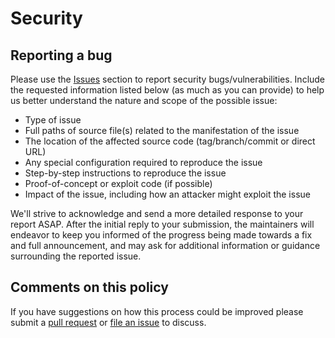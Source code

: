 # Security

## Reporting a bug

Please use the [Issues](https://github.com/rlaiola/relax-docker/issues/new) section to report security bugs/vulnerabilities. Include the requested information listed below (as much as you can provide) to help us better understand the nature and scope of the possible issue:

* Type of issue
* Full paths of source file(s) related to the manifestation of the issue
* The location of the affected source code (tag/branch/commit or direct URL)
* Any special configuration required to reproduce the issue
* Step-by-step instructions to reproduce the issue
* Proof-of-concept or exploit code (if possible)
* Impact of the issue, including how an attacker might exploit the issue

We'll strive to acknowledge and send a more detailed response to your report ASAP. After the initial reply to your submission, the maintainers will endeavor to keep you informed of the progress being made towards a fix and full announcement, and may ask for additional information or guidance surrounding the reported issue.

## Comments on this policy

If you have suggestions on how this process could be improved please submit a
[pull request](https://github.com/rlaiola/relax-docker/pulls) or
[file an issue](https://github.com/rlaiola/relax-docker/issues/new) to discuss.
